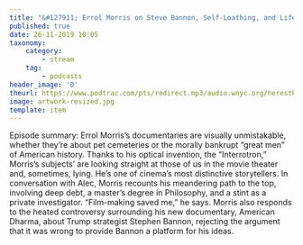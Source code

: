 ```yaml
---
title: "&#127911; Errol Morris on Steve Bannon, Self-Loathing, and Life as a Private Eye"
published: true
date: 26-11-2019 10:05
taxonomy:
    category:
        - stream
    tag:
        - podcasts
header_image: '0'
theurl: https://www.podtrac.com/pts/redirect.mp3/audio.wnyc.org/heresthething/heresthething111219_morrispod.mp3
image: artwork-resized.jpg
template: item
--- 
```

Episode summary: Errol Morris’s documentaries are visually unmistakable, whether they’re about pet cemeteries or the morally bankrupt “great men” of American history. Thanks to his optical invention, the “Interrotron,” Morris’s subjects’ are looking straight at those of us in the movie theater and, sometimes, lying. He’s one of cinema’s most distinctive storytellers. In conversation with Alec, Morris recounts his meandering path to the top, involving deep debt, a master’s degree in Philosophy, and a stint as a private investigator. “Film-making saved me,” he says. Morris also responds to the heated controversy surrounding his new documentary, American Dharma, about Trump strategist Stephen Bannon, rejecting the argument that it was wrong to provide Bannon a platform for his ideas.
